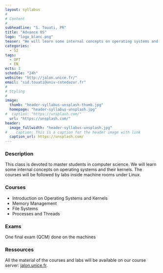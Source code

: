 ```yaml
---
layout: syllabus
#
# Content
#
subheadline: "S. Touati, PR"
title: "Advance OS"
logo: "logo_blanc.png"
teaser: "We will learn some internal concepts on operating systems and their kernels."
categories:
  - S2
tags:
  - OPT
  - EN
ects: 3
schedule: "24h"
website: "http://jalon.unice.fr/"
email: "sid.touati@univ-cotedazur.fr"
#
# Styling
#
image:
  thumb: "header-syllabus-unsplash-thumb.jpg"
  homepage: "header-syllabus-unsplash.jpg"
#  caption: "https://unsplash.com/"
  url: "https://unsplash.com/"
header:
  image_fullwidth: "header-syllabus-unsplash.jpg"
#    caption: This is a caption for the header image with link
  caption_url: https://unsplash.com/  
---
```



### Description ###

This class is devoted to master students in computer science. 
We will learn some internal concepts on operating systems and their kernels. 
The courses will be followed by labs inside machine rooms under Linux.

### Courses ###

- Introduction on Operating Systems and Kernels
- Memory Management
- File Systems
- Processes and Threads


### Exams ###

One final exam (QCM) done on the machines

### Ressources ###

All the material of the courses and labs will be available on our course server: [jalon.unice.fr](http://jalon.unice.fr/).

